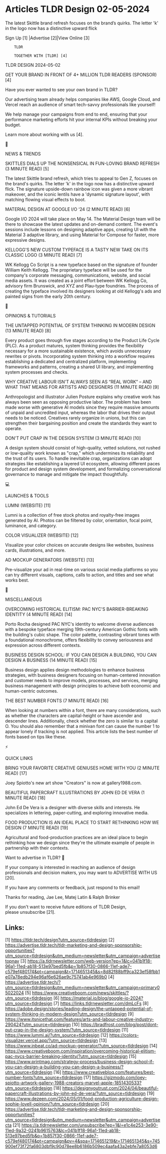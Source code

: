 # Articles TLDR Design 02-05-2024

The latest Skittle brand refresh focuses on the brand’s quirks. The
letter 'k' in the logo now has a distinctive upward flick  

 Sign Up [1] |Advertise [2]|View Online [3] 

		TLDR 

		TOGETHER WITH [TLDR] [4]

TLDR DESIGN 2024-05-02

 GET YOUR BRAND IN FRONT OF 4+ MILLION TLDR READERS (SPONSOR) [4] 

 Have you ever wanted to see your own brand in TLDR?

Our advertising team already helps companies like AWS, Google Cloud,
and Vercel reach an audience of smart tech-savvy professionals like
yourself!

We help manage your campaigns from end to end, ensuring that your
performance marketing efforts hit your internal KPIs without breaking
your budget.

Learn more about working with us [4].

📱 

NEWS & TRENDS

 SKITTLES DIALS UP THE NONSENSICAL IN FUN-LOVING BRAND REFRESH (3
MINUTE READ) [5] 

 The latest Skittle brand refresh, which tries to appeal to Gen Z,
focuses on the brand's quirks. The letter 'k' in the logo now has a
distinctive upward flick. The signature upside-down rainbow icon was
given a more vibrant makeover, and the iconic lentils have a 'dynamic
signature layout', with matching flowing visual effects to boot. 

 MATERIAL DESIGN AT GOOGLE I/O ‘24 (2 MINUTE READ) [6] 

 Google I/O 2024 will take place on May 14. The Material Design team
will be there to showcase the latest updates and on-demand content.
The event's sessions include lessons on designing adaptive apps,
creating UI with the Material 3 adaptive library, and using Material
for Compose for faster, more expressive designs. 

 KELLOGG'S NEW CUSTOM TYPEFACE IS A TASTY NEW TAKE ON ITS CLASSIC LOGO
(3 MINUTE READ) [7] 

 WK Kellogg Co Script is a new typeface based on the signature of
founder William Keith Kellogg. The proprietary typeface will be used
for the company's corporate messaging, communications, website, and
social media assets. It was created as a joint effort between WK
Kellogg Co, advisory firm Brunswick, and XYZ and Plau-type foundries.
The process of creating the typeface involved its designers looking at
old Kellogg's ads and painted signs from the early 20th century. 

🚀 

OPINIONS & TUTORIALS

 THE UNTAPPED POTENTIAL OF SYSTEM THINKING IN MODERN DESIGN (13 MINUTE
READ) [8] 

 Every product goes through five stages according to the Product Life
Cycle (PLC). As a product matures, system thinking provides the
flexibility necessary for a more sustainable existence, which avoids
unnecessary rewrites or pivots. Incorporating system thinking into a
workflow requires establishing a dedicated and centralized platform,
implementing frameworks and patterns, creating a shared UI library,
and implementing system processes and checks. 

 WHY CREATIVE LABOUR ISN'T ALWAYS SEEN AS “REAL WORK” – AND WHAT
THAT MEANS FOR ARTISTS AND DESIGNERS (11 MINUTE READ) [9] 

 Anthropologist and illustrator Julien Posture explains why creative
work has always been seen as opposing productive labor. The problem
has been made worse with generative AI models since they require
massive amounts of unpaid and uncredited input, whereas the labor that
drives their output needs to be noticed. Creatives rarely organize in
unions, but this can strengthen their bargaining position and create
the standards they want to operate. 

 DON'T PUT CRAP IN THE DESIGN SYSTEM (3 MINUTE READ) [10] 

 A design system should consist of high-quality, vetted solutions, not
rushed or low-quality work known as "crap," which undermines its
reliability and the trust of its users. To handle inevitable crap,
organizations can adopt strategies like establishing a layered UI
ecosystem, allowing different paces for product and design system
development, and formalizing conversational governance to manage and
mitigate the impact thoughtfully. 

💻 

LAUNCHES & TOOLS

 LUMNI (WEBSITE) [11] 

 Lumni is a collection of free stock photos and royalty-free images
generated by AI. Photos can be filtered by color, orientation, focal
point, luminance, and category. 

 COLOR VISUALIZER (WEBSITE) [12] 

 Visualize your color choices on accurate designs like websites,
business cards, illustrations, and more. 

 AD MOCKUP GENERATORS (WEBSITE) [13] 

 Pre-visualize your ad in real-time on various social media platforms
so you can try different visuals, captions, calls to action, and
titles and see what works best. 

🎁 

MISCELLANEOUS

 OVERCOMING HISTORICAL ELITISM: PAC NYC'S BARRIER-BREAKING IDENTITY (4
MINUTE READ) [14] 

 Porto Rocha designed PAC NYC's identity to welcome diverse audiences
with a bespoke typeface merging 19th-century American Gothic fonts
with the building's cubic shape. The color palette, contrasting
vibrant tones with a foundational monochrome, offers flexibility to
convey seriousness and expression across different contexts. 

 BUSINESS DESIGN SCHOOL: IF YOU CAN DESIGN A BUILDING, YOU CAN DESIGN
A BUSINESS (14 MINUTE READ) [15] 

 Business design applies design methodologies to enhance business
strategies, with business designers focusing on human-centered
innovation and customer needs to improve models, processes, and
services, merging business management with design principles to
achieve both economic and human-centric outcomes. 

 THE BEST NUMBER FONTS (7 MINUTE READ) [16] 

 When looking at numbers within a font, there are many considerations,
such as whether the characters are capital-height or have ascender and
descender lines. Additionally, check whether the zero is similar to a
capital O. You should also remember that a minivan font can cause the
number 1 to appear lonely if tracking is not applied. This article
lists the best number of fonts based on tips like these. 

⚡ 

QUICK LINKS

 BRING YOUR FAVORITE CREATIVE GENIUSES HOME WITH YOU (2 MINUTE READ)
[17] 

 Joey Spiotto's new art show "Creators" is now at gallery1988.com. 

 BEAUTIFUL PAPERCRAFT ILLUSTRATIONS BY JOHN ED DE VERA (1 MINUTE READ)
[18] 

 John Ed De Vera is a designer with diverse skills and interests. He
specializes in lettering, paper-cutting, and exploring innovative
media. 

 FOOD PRODUCTION IS AN IDEAL PLACE TO START RETHINKING HOW WE DESIGN
(7 MINUTE READ) [19] 

 Agricultural and food-production practices are an ideal place to
begin rethinking how we design since they're the ultimate example of
people in partnership with their contexts. 

Want to advertise in TLDR? 📰

 If your company is interested in reaching an audience of design
professionals and decision makers, you may want to ADVERTISE WITH US
[20]. 

 If you have any comments or feedback, just respond to this email! 

Thanks for reading, 
Jae Lee, Matej Latin & Ralph Brinker 

If you don't want to receive future editions of TLDR Design,
please unsubscribe [21]. 

 

Links:
------
[1] https://tldr.tech/design?utm_source=tldrdesign
[2] https://advertise.tldr.tech/tldr-marketing-and-design-sponsorship-opportunities?utm_source=tldrdesign&utm_medium=newsletter&utm_campaign=advertisetopnav
[3] https://a.tldrnewsletter.com/web-version?ep=1&lc=041b1f18-96a1-11ed-ab18-513e97bed5fb&p=1b857f30-0866-11ef-ade7-c579ef480174&pt=campaign&t=1714651345&s=8d82f88bff9ca323ef58fbb1e07a78edb294e96af6e626ae9c75741ab4e969b0
[4] https://advertise.tldr.tech/?utm_source=tldrdesign&utm_medium=newsletter&utm_campaign=primary05022024
[5] https://www.creativeboom.com/news/skittles/?utm_source=tldrdesign
[6] https://material.io/blog/google-io-2024?utm_source=tldrdesign
[7] https://links.tldrnewsletter.com/dmLcFs
[8] https://adobe.design/stories/leading-design/the-untapped-potential-of-system-thinking-in-modern-design?utm_source=tldrdesign
[9] https://www.itsnicethat.com/features/arts-and-labour-creative-industry-290424?utm_source=tldrdesign
[10] https://bradfrost.com/blog/post/dont-put-crap-in-the-design-system/?utm_source=tldrdesign
[11] https://www.lummi.ai/?utm_source=tldrdesign
[12] https://colors-visualizer.vercel.app/?utm_source=tldrdesign
[13] https://www.inbeat.co/ad-mockup-generator/?utm_source=tldrdesign
[14] https://www.creativeboom.com/inspiration/overcoming-historical-elitism-pac-nycs-barrier-breaking-identity/?utm_source=tldrdesign
[15] https://www.printmag.com/strategy-process/business-design-school-if-you-can-design-a-building-you-can-design-a-business/?utm_source=tldrdesign
[16] https://www.creativebloq.com/features/best-number-fonts?utm_source=tldrdesign
[17] https://gizmodo.com/joey-spiotto-artwork-gallery-1988-creators-marvel-apple-1851430533?utm_source=tldrdesign
[18] https://designyoutrust.com/2024/04/beautiful-papercraft-illustrations-by-john-ed-de-vera/?utm_source=tldrdesign
[19] https://www.dezeen.com/2024/05/01/food-production-agriculture-design-sophie-lovell-opinion/?utm_source=tldrdesign
[20] https://advertise.tldr.tech/tldr-marketing-and-design-sponsorship-opportunities?utm_source=tldrdesign&utm_medium=newsletter&utm_campaign=advertisecta
[21] https://a.tldrnewsletter.com/unsubscribe?ep=1&l=e1c4e253-3e90-11ed-9a32-0241b9615763&lc=041b1f18-96a1-11ed-ab18-513e97bed5fb&p=1b857f30-0866-11ef-ade7-c579ef480174&pt=campaign&pv=4&spa=1714651219&t=1714651345&s=745900ef73f72fa6803dbf9c90d78ee8b6186b509ec4aafa43a2ebfe7a8053d6
